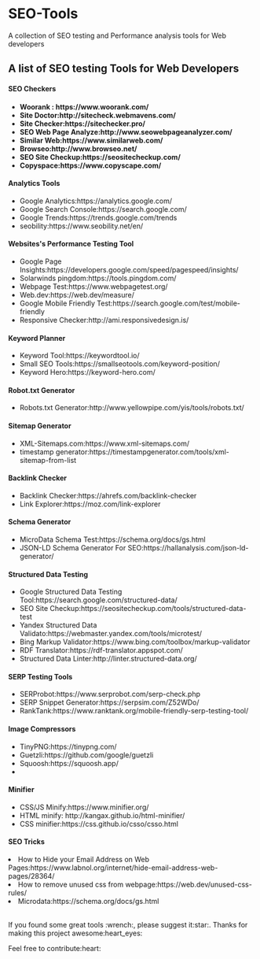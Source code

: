 # SEO-Tools
A collection of SEO testing and Performance analysis tools for Web developers

<h2>A list of SEO testing Tools for Web Developers</h2>

<h4>SEO Checkers<h4>
<ul>
  <li>Woorank : https://www.woorank.com/</li> 
  <li>Site Doctor:http://sitecheck.webmavens.com/</li>
  <li>Site Checker:https://sitechecker.pro/</li>
  <li>SEO Web Page Analyze:http://www.seowebpageanalyzer.com/</li>
  <li>Similar Web:https://www.similarweb.com/</li>
  <li>Browseo:http://www.browseo.net/</li>
  <li>SEO Site Checkup:https://seositecheckup.com/</li>
  <li>Copyspace:https://www.copyscape.com/</li>
</ul>
  <h4>Analytics Tools</h4>
  <ul>
    <li>Google Analytics:https://analytics.google.com/</li> 
    <li>Google Search Console:https://search.google.com/</li>
    <li>Google Trends:https://trends.google.com/trends</li>
    <li>seobility:https://www.seobility.net/en/</li>
  </ul>
  <h4>
 <h4>Websites's Performance Testing Tool</h4>
  <ul>
    <li>Google Page Insights:https://developers.google.com/speed/pagespeed/insights/</li>  
    <li>Solarwinds pingdom:https://tools.pingdom.com/</li>
    <li>Webpage Test:https://www.webpagetest.org/</li>
    <li>Web.dev:https://web.dev/measure/</li>
     <li>Google Mobile Friendly Test:https://search.google.com/test/mobile-friendly</li>
     <li>Responsive Checker:http://ami.responsivedesign.is/</li>
  </ul>
   <h4>Keyword Planner</h4>
  <ul>
    <li>Keyword Tool:https://keywordtool.io/</li>
    <li>Small SEO Tools:https://smallseotools.com/keyword-position/</li>
    <li>Keyword Hero:https://keyword-hero.com/</li>
  </ul>
   <h4>Robot.txt Generator</h4>
  <ul>
    <li>Robots.txt Generator:http://www.yellowpipe.com/yis/tools/robots.txt/</li>  
  </ul>
   <h4>Sitemap Generator</h4>
  <ul>
    <li>XML-Sitemaps.com:https://www.xml-sitemaps.com/</li>  
    <li>timestamp generator:https://timestampgenerator.com/tools/xml-sitemap-from-list</li>
  </ul>
    <h4>Backlink Checker</h4>
  <ul>
    <li>Backlink Checker:https://ahrefs.com/backlink-checker</li>  
    <li>Link Explorer:https://moz.com/link-explorer</li>
  </ul>
     <h4>Schema Generator</h4>
  <ul>
    <li>MicroData Schema Test:https://schema.org/docs/gs.html</li>  
    <li>JSON-LD Schema Generator For SEO:https://hallanalysis.com/json-ld-generator/</li>
  </ul>
   <h4>Structured Data Testing</h4>
  <ul>
    <li>Google Structured Data Testing Tool:https://search.google.com/structured-data/</li>  
    <li>SEO Site Checkup:https://seositecheckup.com/tools/structured-data-test</li>
    <li>Yandex Structured Data Validato:https://webmaster.yandex.com/tools/microtest/</li>
    <li>Bing Markup Validator:https://www.bing.com/toolbox/markup-validator</li>
    <li>RDF Translator:https://rdf-translator.appspot.com/</li>
    <li>Structured Data Linter:http://linter.structured-data.org/</li>
  </ul>
     <h4>SERP Testing Tools</h4>
  <ul>
    <li>SERProbot:https://www.serprobot.com/serp-check.php</li>  
    <li>SERP Snippet Generator:https://serpsim.com/Z52WDo/</li>
    <li>RankTank:https://www.ranktank.org/mobile-friendly-serp-testing-tool/</li>
  </ul>
   <h4>Image Compressors</h4>
  <ul>
    <li>TinyPNG:https://tinypng.com/</li>  
    <li>Guetzli:https://github.com/google/guetzli</li>
    <li>Squoosh:https://squoosh.app/<li>
  </ul> 
   <h4>Minifier</h4>
  <ul>
    <li>CSS/JS Minify:https://www.minifier.org/</li>  
    <li>HTML minify: http://kangax.github.io/html-minifier/</li>
    <li>CSS minifier:https://css.github.io/csso/csso.html</li>
  </ul> 
     

  <h4>SEO Tricks</h4>
  <li>How to Hide your Email Address on Web Pages:https://www.labnol.org/internet/hide-email-address-web-pages/28364/</li>
  <li>How to remove unused css from webpage:https://web.dev/unused-css-rules/</li>
  <li>Microdata:https://schema.org/docs/gs.html</li>
   <br/>
   <p>If you found some great tools :wrench:, please suggest it:star:. Thanks for making this project awesome:heart_eyes:</p>
   <p>Feel free to contribute:heart:</p>
  

